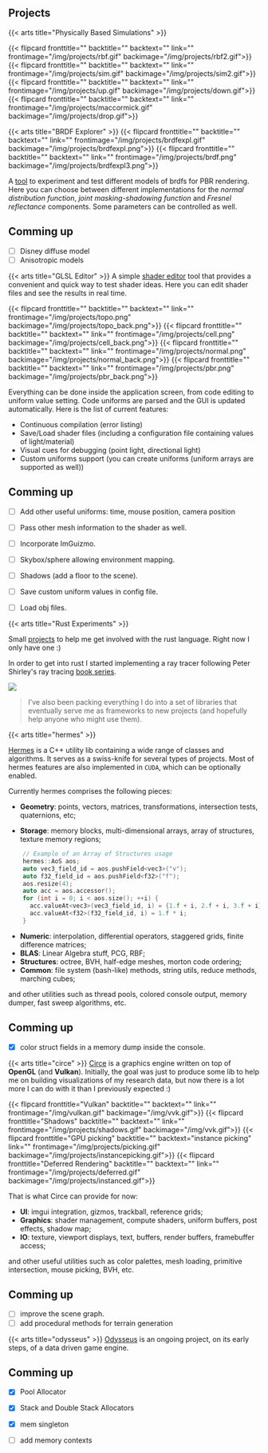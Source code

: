 Projects
---

{{< arts title="Physically Based Simulations" >}}

{{< flipcard fronttitle="" backtitle="" backtext="" link="" frontimage="/img/projects/rbf.gif" backimage="/img/projects/rbf2.gif">}}
{{< flipcard fronttitle="" backtitle="" backtext="" link="" frontimage="/img/projects/sim.gif" backimage="/img/projects/sim2.gif">}}
{{< flipcard fronttitle="" backtitle="" backtext="" link="" frontimage="/img/projects/up.gif" backimage="/img/projects/down.gif">}}
{{< flipcard fronttitle="" backtitle="" backtext="" link="" frontimage="/img/projects/maccormick.gif" backimage="/img/projects/drop.gif">}}

{{< arts title="BRDF Explorer" >}}
{{< flipcard fronttitle="" backtitle="" backtext="" link="" frontimage="/img/projects/brdfexpl.gif" backimage="/img/projects/brdfexpl.png">}}
{{< flipcard fronttitle="" backtitle="" backtext="" link="" frontimage="/img/projects/brdf.png" backimage="/img/projects/brdfexpl3.png">}}

A [tool](https://github.com/filipecn/brdf-explorer) to experiment and test different models of brdfs for PBR rendering. 
Here you can choose between different implementations for the _normal distribution function_, _joint masking-shadowing function_ and _Fresnel reflectance_
components. Some parameters can be controlled as well.

## Comming up

- [ ] Disney diffuse model
- [ ] Anisotropic models

{{< arts title="GLSL Editor" >}}
A simple [shader editor](https://github.com/filipecn/glsl-experiments) tool that provides a convenient and quick way to test shader ideas. Here you can edit shader files and see the results in real time.

{{< flipcard fronttitle="" backtitle="" backtext="" link="" frontimage="/img/projects/topo.png" backimage="/img/projects/topo_back.png">}}
{{< flipcard fronttitle="" backtitle="" backtext="" link="" frontimage="/img/projects/cell.png" backimage="/img/projects/cell_back.png">}}
{{< flipcard fronttitle="" backtitle="" backtext="" link="" frontimage="/img/projects/normal.png" backimage="/img/projects/normal_back.png">}}
{{< flipcard fronttitle="" backtitle="" backtext="" link="" frontimage="/img/projects/pbr.png" backimage="/img/projects/pbr_back.png">}}

Everything can be done inside the application screen, from code editing to uniform value setting. Code uniforms are parsed and the GUI is updated automatically. Here is the list of current features:
* Continuous compilation (error listing)
* Save/Load shader files (including a configuration file containing values of light/material)
* Visual cues for debugging (point light, directional light)
* Custom uniforms support (you can create uniforms (uniform arrays are supported as well))

## Comming up

- [ ] Add other useful uniforms: time, mouse position, camera position
- [ ] Pass other mesh information to the shader as well.
- [ ] Incorporate ImGuizmo.
- [ ] Skybox/sphere allowing environment mapping.
- [ ] Shadows (add a floor to the scene).
- [ ] Save custom uniform values in config file.
- [ ] Load obj files.


{{< arts title="Rust Experiments" >}}

Small [projects](https://github.com/filipecn/rust-experiments) to help me get involved with the rust language. Right now I only have one :)

In order to get into rust I started implementing a ray tracer following Peter Shirley's ray tracing [book series](https://drive.google.com/drive/folders/14yayBb9XiL16lmuhbYhhvea8mKUUK77W).

![](/img/projects/render.png)

> I’ve also been packing everything I do into a set of libraries that eventually serve me as frameworks to new projects 
(and hopefully help anyone who might use them). 

{{< arts title="hermes" >}}

[Hermes](https://github.com/filipecn/hermes) is a C++ utility lib containing a wide range of classes and algorithms. It serves as a swiss-knife for several types of projects.
Most of hermes features are also implemented in `CUDA`, which can be optionally enabled.

 Currently hermes comprises the following pieces:
* **Geometry**: points, vectors, matrices, transformations, intersection tests, quaternions, etc;

* **Storage**: memory blocks, multi-dimensional arrays, array of structures, texture memory regions;

```cpp
    // Example of an Array of Structures usage 
    hermes::AoS aos;
    auto vec3_field_id = aos.pushField<vec3>("v");
    auto f32_field_id = aos.pushField<f32>("f");
    aos.resize(4);
    auto acc = aos.accessor();
    for (int i = 0; i < aos.size(); ++i) {
      acc.valueAt<vec3>(vec3_field_id, i) = {1.f + i, 2.f + i, 3.f + i};
      acc.valueAt<f32>(f32_field_id, i) = 1.f * i;
    }
```

* **Numeric**: interpolation, differential operators, staggered grids, finite difference matrices;
* **BLAS**: Linear Algebra stuff, PCG, RBF;
* **Structures**: octree, BVH, half-edge meshes, morton code ordering; 
* **Common**: file system (bash-like) methods, string utils, reduce methods, marching cubes;

and other utilities such as thread pools, colored console output, memory dumper, fast sweep algorithms, etc. 

## Comming up
- [x] color struct fields in a memory dump inside the console.

{{< arts title="circe" >}}
[Circe](https://github.com/filipecn/circe) is a graphics engine written on top of **OpenGL** (and **Vulkan**).
Initially, the goal was just to produce some lib to help me on building visualizations of my research data, 
but now there is a lot more I can do with it than I previously expected :)

{{< flipcard fronttitle="Vulkan" backtitle="" backtext="" link="" frontimage="/img/vulkan.gif" backimage="/img/vvk.gif">}}
{{< flipcard fronttitle="Shadows" backtitle="" backtext="" link="" frontimage="/img/projects/shadows.gif" backimage="/img/vvk.gif">}}
{{< flipcard fronttitle="GPU picking" backtitle="" backtext="instance picking" link="" frontimage="/img/projects/picking.gif" backimage="/img/projects/instancepicking.gif">}}
{{< flipcard fronttitle="Deferred Rendering" backtitle="" backtext="" link="" frontimage="/img/projects/deferred.gif" backimage="/img/projects/instanced.gif">}}

That is what Circe can provide for now:
* **UI**: imgui integration, gizmos, trackball, reference grids;
* **Graphics**: shader management, compute shaders, uniform buffers, post effects, shadow map;
* **IO**: texture, viewport displays, text, buffers, render buffers, framebuffer access;

and other useful utilities such as color palettes, mesh loading, primitive intersection, mouse picking, BVH, etc.

## Comming up
- [ ] improve the scene graph.
- [ ] add procedural methods for terrain generation

{{< arts title="odysseus" >}}
[Odysseus](https://github.com/filipecn/odysseus) is an ongoing project, on its early steps, of a data driven game engine.

## Comming up
- [x] Pool Allocator 
- [x] Stack and Double Stack Allocators 
- [x] mem singleton 
- [ ] add memory contexts

